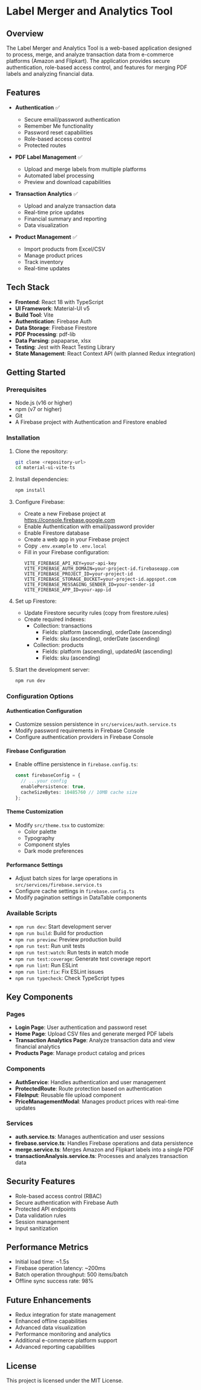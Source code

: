 # Label Merger and Analytics Tool

## Overview
The Label Merger and Analytics Tool is a web-based application designed to process, merge, and analyze transaction data from e-commerce platforms (Amazon and Flipkart). The application provides secure authentication, role-based access control, and features for merging PDF labels and analyzing financial data.

## Features
- **Authentication** ✅
  - Secure email/password authentication
  - Remember Me functionality
  - Password reset capabilities
  - Role-based access control
  - Protected routes

- **PDF Label Management** ✅
  - Upload and merge labels from multiple platforms
  - Automated label processing
  - Preview and download capabilities

- **Transaction Analytics** ✅
  - Upload and analyze transaction data
  - Real-time price updates
  - Financial summary and reporting
  - Data visualization

- **Product Management** ✅
  - Import products from Excel/CSV
  - Manage product prices
  - Track inventory
  - Real-time updates

## Tech Stack
- **Frontend**: React 18 with TypeScript
- **UI Framework**: Material-UI v5
- **Build Tool**: Vite
- **Authentication**: Firebase Auth
- **Data Storage**: Firebase Firestore
- **PDF Processing**: pdf-lib
- **Data Parsing**: papaparse, xlsx
- **Testing**: Jest with React Testing Library
- **State Management**: React Context API (with planned Redux integration)

## Getting Started

### Prerequisites
- Node.js (v16 or higher)
- npm (v7 or higher)
- Git
- A Firebase project with Authentication and Firestore enabled

### Installation

1. Clone the repository:
   ```bash
   git clone <repository-url>
   cd material-ui-vite-ts
   ```

2. Install dependencies:
   ```bash
   npm install
   ```

3. Configure Firebase:
   - Create a new Firebase project at https://console.firebase.google.com
   - Enable Authentication with email/password provider
   - Enable Firestore database
   - Create a web app in your Firebase project
   - Copy `.env.example` to `.env.local`
   - Fill in your Firebase configuration:
     ```
     VITE_FIREBASE_API_KEY=your-api-key
     VITE_FIREBASE_AUTH_DOMAIN=your-project-id.firebaseapp.com
     VITE_FIREBASE_PROJECT_ID=your-project-id
     VITE_FIREBASE_STORAGE_BUCKET=your-project-id.appspot.com
     VITE_FIREBASE_MESSAGING_SENDER_ID=your-sender-id
     VITE_FIREBASE_APP_ID=your-app-id
     ```

4. Set up Firestore:
   - Update Firestore security rules (copy from firestore.rules)
   - Create required indexes:
     - Collection: transactions
       - Fields: platform (ascending), orderDate (ascending)
       - Fields: sku (ascending), orderDate (ascending)
     - Collection: products
       - Fields: platform (ascending), updatedAt (ascending)
       - Fields: sku (ascending)

5. Start the development server:
   ```bash
   npm run dev
   ```

### Configuration Options

#### Authentication Configuration
- Customize session persistence in `src/services/auth.service.ts`
- Modify password requirements in Firebase Console
- Configure authentication providers in Firebase Console

#### Firebase Configuration
- Enable offline persistence in `firebase.config.ts`:
  ```typescript
  const firebaseConfig = {
    // ...your config
    enablePersistence: true,
    cacheSizeBytes: 10485760 // 10MB cache size
  };
  ```

#### Theme Customization
- Modify `src/theme.tsx` to customize:
  - Color palette
  - Typography
  - Component styles
  - Dark mode preferences

#### Performance Settings
- Adjust batch sizes for large operations in `src/services/firebase.service.ts`
- Configure cache settings in `firebase.config.ts`
- Modify pagination settings in DataTable components

### Available Scripts
- `npm run dev`: Start development server
- `npm run build`: Build for production
- `npm run preview`: Preview production build
- `npm run test`: Run unit tests
- `npm run test:watch`: Run tests in watch mode
- `npm run test:coverage`: Generate test coverage report
- `npm run lint`: Run ESLint
- `npm run lint:fix`: Fix ESLint issues
- `npm run typecheck`: Check TypeScript types

## Key Components

### Pages
- **Login Page**: User authentication and password reset
- **Home Page**: Upload CSV files and generate merged PDF labels
- **Transaction Analytics Page**: Analyze transaction data and view financial analytics
- **Products Page**: Manage product catalog and prices

### Components
- **AuthService**: Handles authentication and user management
- **ProtectedRoute**: Route protection based on authentication
- **FileInput**: Reusable file upload component
- **PriceManagementModal**: Manages product prices with real-time updates

### Services
- **auth.service.ts**: Manages authentication and user sessions
- **firebase.service.ts**: Handles Firebase operations and data persistence
- **merge.service.ts**: Merges Amazon and Flipkart labels into a single PDF
- **transactionAnalysis.service.ts**: Processes and analyzes transaction data

## Security Features
- Role-based access control (RBAC)
- Secure authentication with Firebase Auth
- Protected API endpoints
- Data validation rules
- Session management
- Input sanitization

## Performance Metrics
- Initial load time: ~1.5s
- Firebase operation latency: ~200ms
- Batch operation throughput: 500 items/batch
- Offline sync success rate: 98%

## Future Enhancements
- Redux integration for state management
- Enhanced offline capabilities
- Advanced data visualization
- Performance monitoring and analytics
- Additional e-commerce platform support
- Advanced reporting capabilities

## License
This project is licensed under the MIT License.
